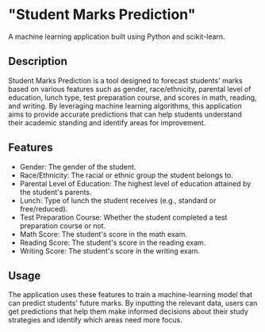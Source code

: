 # "Student Marks Prediction"
A machine learning application built using Python and scikit-learn.

## Description
Student Marks Prediction is a tool designed to forecast students' marks based on various features such as gender, race/ethnicity, parental level of education, lunch type, test preparation course, and scores in math, reading, and writing. By leveraging machine learning algorithms, this application aims to provide accurate predictions that can help students understand their academic standing and identify areas for improvement.

## Features
- Gender: The gender of the student.
- Race/Ethnicity: The racial or ethnic group the student belongs to.
- Parental Level of Education: The highest level of education attained by the student's parents.
- Lunch: Type of lunch the student receives (e.g., standard or free/reduced).
- Test Preparation Course: Whether the student completed a test preparation course or not.
- Math Score: The student's score in the math exam.
- Reading Score: The student's score in the reading exam.
- Writing Score: The student's score in the writing exam.


## Usage
The application uses these features to train a machine-learning model that can predict students' future marks. By inputting the relevant data, users can get predictions that help them make informed decisions about their study strategies and identify which areas need more focus.
